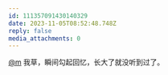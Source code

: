 ```yaml
---
id: 111357091430140329
date: 2023-11-05T08:52:48.748Z
reply: false
media_attachments: 0
---
```


[@m](https://ima.cm/@m) 我草，瞬间勾起回忆，长大了就没听到过了。

